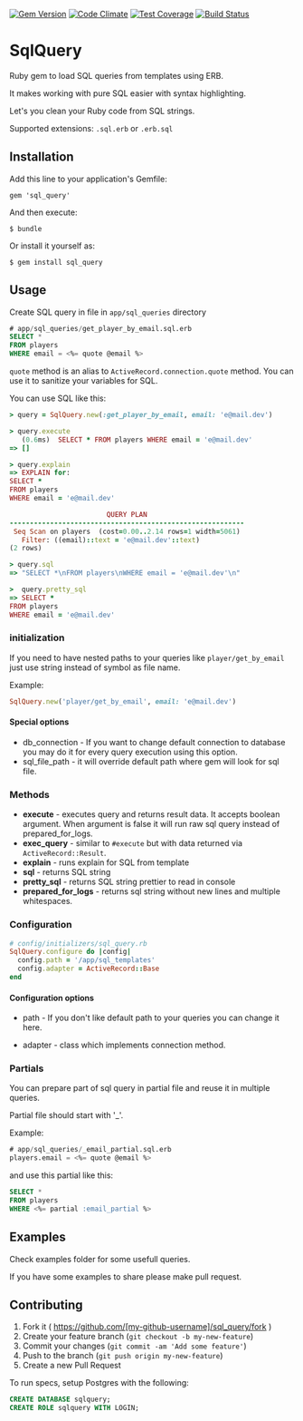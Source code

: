 [![Gem Version](https://badge.fury.io/rb/sql_query.svg)](http://badge.fury.io/rb/sql_query)
[![Code Climate](https://codeclimate.com/github/sufleR/sql_query/badges/gpa.svg)](https://codeclimate.com/github/sufleR/sql_query)
[![Test Coverage](https://codeclimate.com/github/sufleR/sql_query/badges/coverage.svg)](https://codeclimate.com/github/sufleR/sql_query)
[![Build Status](https://travis-ci.org/sufleR/sql_query.svg?branch=master)](https://travis-ci.org/sufleR/sql_query)

# SqlQuery

Ruby gem to load SQL queries from templates using ERB.

It makes working with pure SQL easier with syntax highlighting.

Let's you clean your Ruby code from SQL strings.

Supported extensions: `.sql.erb` or `.erb.sql`

## Installation

Add this line to your application's Gemfile:

    gem 'sql_query'

And then execute:

    $ bundle

Or install it yourself as:

    $ gem install sql_query

## Usage

Create SQL query in file in `app/sql_queries` directory

```sql
# app/sql_queries/get_player_by_email.sql.erb
SELECT *
FROM players
WHERE email = <%= quote @email %>
```
`quote` method is an alias to `ActiveRecord.connection.quote` method. You can use it to sanitize your variables for SQL.

You can use SQL like this:

```ruby
> query = SqlQuery.new(:get_player_by_email, email: 'e@mail.dev')

> query.execute
   (0.6ms)  SELECT * FROM players WHERE email = 'e@mail.dev'
=> []

> query.explain
=> EXPLAIN for:
SELECT *
FROM players
WHERE email = 'e@mail.dev'

                        QUERY PLAN
----------------------------------------------------------
 Seq Scan on players  (cost=0.00..2.14 rows=1 width=5061)
   Filter: ((email)::text = 'e@mail.dev'::text)
(2 rows)

> query.sql
=> "SELECT *\nFROM players\nWHERE email = 'e@mail.dev'\n"

>  query.pretty_sql
=> SELECT *
FROM players
WHERE email = 'e@mail.dev'
```

### initialization

If you need to have nested paths to your queries like ```player/get_by_email``` just use string instead of symbol as file name.

Example:
```ruby
SqlQuery.new('player/get_by_email', email: 'e@mail.dev')
```

#### Special options

* db_connection - If you want to change default connection to database you may do it for every query execution using this option.
* sql_file_path - it will override default path where gem will look for sql file.

### Methods

- **execute** - executes query and returns result data. It accepts boolean argument. When argument is false it will run raw sql query instead of prepared_for_logs.
- **exec_query** - similar to `#execute` but with data returned via `ActiveRecord::Result`.
- **explain** - runs explain for SQL from template
- **sql** - returns SQL string
- **pretty_sql** - returns SQL string prettier to read in console
- **prepared_for_logs** - returns sql string without new lines and multiple whitespaces.

### Configuration

```ruby
# config/initializers/sql_query.rb
SqlQuery.configure do |config|
  config.path = '/app/sql_templates'
  config.adapter = ActiveRecord::Base
end
```

#### Configuration options
* path - If you don't like default path to your queries you can change it here.

* adapter - class which implements connection method.

### Partials

You can prepare part of sql query in partial file and reuse it in multiple queries.

Partial file should start with '_'. 

Example:

```sql
# app/sql_queries/_email_partial.sql.erb
players.email = <%= quote @email %>
```

and use this partial like this:

```sql
SELECT *
FROM players
WHERE <%= partial :email_partial %>
```

## Examples

Check examples folder for some usefull queries.

If you have some examples to share please make pull request.

## Contributing

1. Fork it ( https://github.com/[my-github-username]/sql_query/fork )
2. Create your feature branch (`git checkout -b my-new-feature`)
3. Commit your changes (`git commit -am 'Add some feature'`)
4. Push to the branch (`git push origin my-new-feature`)
5. Create a new Pull Request

To run specs, setup Postgres with the following:

```sql
CREATE DATABASE sqlquery;
CREATE ROLE sqlquery WITH LOGIN;
```
